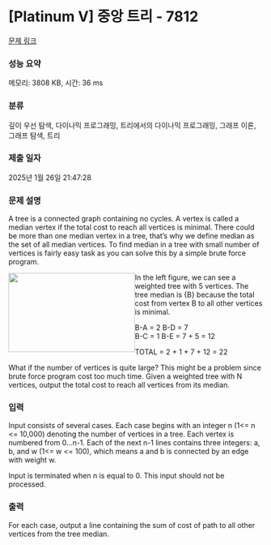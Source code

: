 # [Platinum V] 중앙 트리 - 7812 

[문제 링크](https://www.acmicpc.net/problem/7812) 

### 성능 요약

메모리: 3808 KB, 시간: 36 ms

### 분류

깊이 우선 탐색, 다이나믹 프로그래밍, 트리에서의 다이나믹 프로그래밍, 그래프 이론, 그래프 탐색, 트리

### 제출 일자

2025년 1월 26일 21:47:28

### 문제 설명

<p>A tree is a connected graph containing no cycles. A vertex is called a median vertex if the total cost to reach all vertices is minimal. There could be more than one median vertex in a tree, that’s why we define median as the set of all median vertices. To find median in a tree with small number of vertices is fairly easy task as you can solve this by a simple brute force program.</p>

<p><img alt="" src="https://www.acmicpc.net/upload/images/treemedian.gif" style="float:left; height:156px; width:250px">In the left figure, we can see a weighted tree with 5 vertices. The tree median is {B} because the total cost from vertex B to all other vertices is minimal.</p>

<p>B-A = 2    B-D = 7<br>
B-C = 1    B-E = 7 + 5 = 12</p>

<p>TOTAL = 2 + 1 + 7 + 12 = 22</p>

<p>What if the number of vertices is quite large? This might be a problem since brute force program cost too much time. Given a weighted tree with N vertices, output the total cost to reach all vertices from its median.</p>

### 입력 

 <p>Input consists of several cases. Each case begins with an integer n (1<= n <= 10,000) denoting the number of vertices in a tree. Each vertex is numbered from 0...n-1. Each of the next n-1 lines contains three integers: a, b, and w (1<= w <= 100), which means a and b is connected by an edge with weight w.</p>

<p>Input is terminated when n is equal to 0. This input should not be processed.</p>

### 출력 

 <p>For each case, output a line containing the sum of cost of path to all other vertices from the tree median.</p>

<p> </p>

